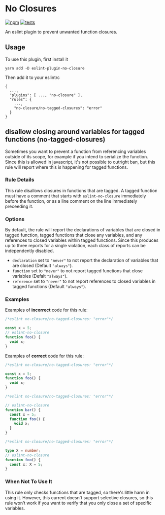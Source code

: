 # No Closures

[![npm](https://img.shields.io/npm/v/eslint-plugin-no-closure)](https://www.npmjs.com/package/eslint-plugin-no-closure)
[![tests](https://github.com/erikbrinkman/eslint-plugin-no-closure/actions/workflows/tests.yml/badge.svg)](https://github.com/erikbrinkman/eslint-plugin-no-closure/actions/workflows/tests.yml)

An eslint plugin to prevent unwanted function closures.

## Usage

To use this plugin, first install it
```
yarn add -D eslint-plugin-no-closure
```

Then add it to your eslintrc
```
{
  ...,
  "plugins": [ ..., "no-closure" ],
  "rules": {
    ...,
    "no-closure/no-tagged-closures": "error"
  }
}
```

## disallow closing around variables for tagged functions (no-tagged-closures)

Sometimes you want to prevent a function from referencing variables outside of its scope, for example if you intend to serialize the function.
Since this is allowed in javascript, it's not possible to outright ban, but this rule will report where this is happening for tagged functions.

### Rule Details

This rule disallows closures in functions that are tagged.
A tagged function must have a comment that starts with `eslint-no-closure` immediately before the function, or as a line comment on the line immediately preceeding it.

### Options

By default, the rule will report the declarations of variables that are closed in tagged function, tagged functions that close any variables, and any references to closed variables within tagged functions.
Since this produces up to three reports for a single violation, each class of reports can be independently disabled.

- `declaration` set to `"never"` to not report the declaration of variables that are closed (Default `"always"`).
- `function` set to `"never"` to not report tagged functions that close variables (Defalt `"always"`).
- `reference` set to `"never"` to not report references to closed variables in tagged functions (Default `"always"`).

### Examples

Examples of **incorrect** code for this rule:

```js
/*eslint no-closure/no-tagged-closures: "error"*/

const x = 5;
// eslint-no-closure
function foo() {
  void x;
}
```

Examples of **correct** code for this rule:

```js
/*eslint no-closure/no-tagged-closures: "error"*/

const x = 5;
function foo() {
  void x;
}
```

```js
/*eslint no-closure/no-tagged-closures: "error"*/

// eslint-no-closure
function bar() {
  const x = 5;
  function foo() {
    void x;
  }
}
```

```ts
/*eslint no-closure/no-tagged-closures: "error"*/

type X = number;
// eslint-no-closure
function foo() {
  const x: X = 5;
}
```

### When Not To Use It

This rule only checks functions that are tagged, so there's little harm in using it.
However, this current doesn't support selective closures, so this rule won't work if you want to verify that you only close a set of specific variables.
